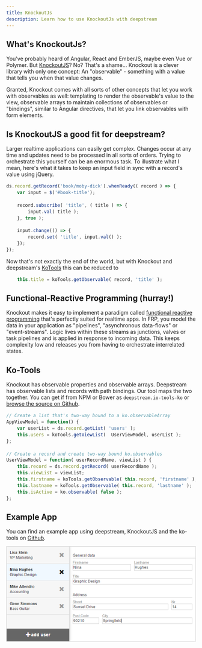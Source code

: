 ```yaml
---
title: KnockoutJs
description: Learn how to use KnockoutJs with deepstream
---
```


## What's KnockoutJs?
You've probably heard of Angular, React and EmberJS, maybe even Vue or Polymer. But [KnockoutJS](http://knockoutjs.com/)? No? That's a shame...
Knockout is a clever library with only one concept: An "observable" - something with a value that tells you when that value changes.

Granted, Knockout comes with all sorts of other concepts that let you work with observables as well: templating to render the observable's value to the view, observable arrays to maintain collections of observables or "bindings", similar to Angular directives, that let you link observables with form elements.

## Is KnockoutJS a good fit for deepstream?
Larger realtime applications can easily get complex. Changes occur at any time and updates need to be processed in all sorts of orders. Trying to orchestrate this yourself can be an enormous task.
To illustrate what I mean, here's what it takes to keep an input field in sync with a record's value using jQuery.

```javascript
ds.record.getRecord('book/moby-dick').whenReady(( record ) => {
    var input = $('#book-title');

    record.subscribe( 'title', ( title ) => {
        input.val( title );
    }, true );

    input.change(() => {
        record.set( 'title', input.val() );
    });
});
```

Now that's not exactly the end of the world, but with Knockout and deepstream's [KoTools](https://github.com/deepstreamIO/deepstream.io-tools-ko) this can be reduced to

```javascript
    this.title = koTools.getObservable( record, 'title' );
```

## Functional-Reactive Programming (hurray!)
Knockout makes it easy to implement a paradigm called [functional reactive programming](https://en.wikipedia.org/wiki/Functional_reactive_programming) that's perfectly suited for realtime apps.
In FRP, you model the data in your application as "pipelines", "asynchronous data-flows" or "event-streams". Logic lives within these streams as junctions, valves or task pipelines and is applied in response to incoming data. This keeps complexity low and releases you from having to orchestrate interrelated states.

## Ko-Tools
Knockout has observable properties and observable arrays. Deepstream has observable lists and records with path bindings. Our tool maps the two together. You can get if from NPM or Bower as `deepstream.io-tools-ko` or [browse the source on Github](https://github.com/deepstreamIO/deepstream.io-tools-ko).

```javascript
// Create a list that's two-way bound to a ko.observableArray
AppViewModel = function() {
    var userList = ds.record.getList( 'users' );
    this.users = koTools.getViewList(  UserViewModel, userList );
};

// Create a record and create two-way bound ko.observables
UserViewModel = function( userRecordName, viewList ) {
    this.record = ds.record.getRecord( userRecordName );
    this.viewList = viewList;
    this.firstname = koTools.getObservable( this.record, 'firstname' );
    this.lastname = koTools.getObservable( this.record, 'lastname' );
    this.isActive = ko.observable( false );
};
```

## Example App
You can find an example app using deepstream, KnockoutJS and the ko-tools on [Github](https://github.com/deepstreamIO/ds-demo-simple-app-ko).

![Example app using KnockoutJS](simple-app.png)
